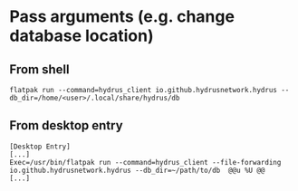 # Pass arguments (e.g. change database location)
## From shell
```
flatpak run --command=hydrus_client io.github.hydrusnetwork.hydrus --db_dir=/home/<user>/.local/share/hydrus/db
```
## From desktop entry
```
[Desktop Entry]
[...]
Exec=/usr/bin/flatpak run --command=hydrus_client --file-forwarding io.github.hydrusnetwork.hydrus --db_dir=~/path/to/db  @@u %U @@
[...]
```
